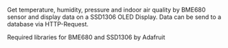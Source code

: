 Get temperature, humidity, pressure and indoor air quality by BME680 sensor and display data on a SSD1306 OLED Display.
Data can be send to a database via HTTP-Request.

Required libraries for BME680 and SSD1306 by Adafruit